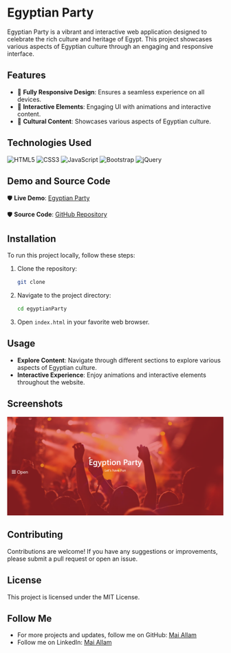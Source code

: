 # Egyptian Party

Egyptian Party is a vibrant and interactive web application designed to celebrate the rich culture and heritage of Egypt. This project showcases various aspects of Egyptian culture through an engaging and responsive interface.

## Features

- 📌 **Fully Responsive Design**: Ensures a seamless experience on all devices.
- 📌 **Interactive Elements**: Engaging UI with animations and interactive content.
- 📌 **Cultural Content**: Showcases various aspects of Egyptian culture.

## Technologies Used

![HTML5](https://img.shields.io/badge/html5-%23E34F26.svg?style=for-the-badge&logo=html5&logoColor=white)
![CSS3](https://img.shields.io/badge/css3-%231572B6.svg?style=for-the-badge&logo=css3&logoColor=white)
![JavaScript](https://img.shields.io/badge/javascript-%23323330.svg?style=for-the-badge&logo=javascript&logoColor=%23F7DF1E)
![Bootstrap](https://img.shields.io/badge/bootstrap-%23563D7C.svg?style=for-the-badge&logo=bootstrap&logoColor=white)
![jQuery](https://img.shields.io/badge/jquery-%230769AD.svg?style=for-the-badge&logo=jquery&logoColor=white)


## Demo and Source Code

🛡 **Live Demo**: [Egyptian Party]()

🛡 **Source Code**: [GitHub Repository]()

## Installation

To run this project locally, follow these steps:

1. Clone the repository:
    ```sh
    git clone 
    ```

2. Navigate to the project directory:
    ```sh
    cd egyptianParty
    ```

3. Open `index.html` in your favorite web browser.

## Usage

- **Explore Content**: Navigate through different sections to explore various aspects of Egyptian culture.
- **Interactive Experience**: Enjoy animations and interactive elements throughout the website.

## Screenshots

![EgyptianParty](https://raw.githubusercontent.com/maiallam57/Egyption-Party/main/images/cover.png)

## Contributing

Contributions are welcome! If you have any suggestions or improvements, please submit a pull request or open an issue.

## License

This project is licensed under the MIT License.

## Follow Me

- For more projects and updates, follow me on GitHub: [Mai Allam](https://github.com/maiallam57)
- Follow me on LinkedIn: [Mai Allam](https://www.linkedin.com/in/maiallam57/)

